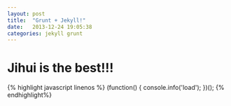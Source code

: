 ```yaml
---
layout: post
title:  "Grunt + Jekyll!"
date:   2013-12-24 19:05:38
categories: jekyll grunt
---
```


# Jihui is the best!!!

{% highlight javascript linenos %}
(function() {
  console.info('load');
})();
{% endhighlight%}
